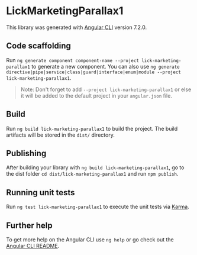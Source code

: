 # LickMarketingParallax1

This library was generated with [Angular CLI](https://github.com/angular/angular-cli) version 7.2.0.

## Code scaffolding

Run `ng generate component component-name --project lick-marketing-parallax1` to generate a new component. You can also use `ng generate directive|pipe|service|class|guard|interface|enum|module --project lick-marketing-parallax1`.
> Note: Don't forget to add `--project lick-marketing-parallax1` or else it will be added to the default project in your `angular.json` file. 

## Build

Run `ng build lick-marketing-parallax1` to build the project. The build artifacts will be stored in the `dist/` directory.

## Publishing

After building your library with `ng build lick-marketing-parallax1`, go to the dist folder `cd dist/lick-marketing-parallax1` and run `npm publish`.

## Running unit tests

Run `ng test lick-marketing-parallax1` to execute the unit tests via [Karma](https://karma-runner.github.io).

## Further help

To get more help on the Angular CLI use `ng help` or go check out the [Angular CLI README](https://github.com/angular/angular-cli/blob/master/README.md).
